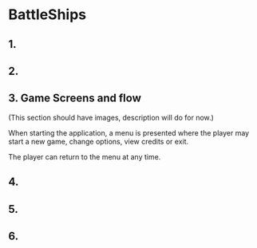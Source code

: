 # BattleShips

## 1. 




## 2.



## 3. Game Screens and flow
(This section should have images, description will do for now.)

When starting the application, a menu is presented where the player may start a new game, change options, view credits or exit.

The player can return to the menu at any time.

## 4.



## 5.


## 6.
